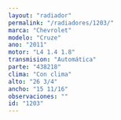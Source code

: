 ```yaml
---
layout: "radiador"
permalink: "/radiadores/1203/"
marca: "Chevrolet"
modelo: "Cruze"
ano: "2011"
motor: "L4 1.4 1.8"
transmision: "Automática"
parte: "438218"
clima: "Con clima"
alto: "26 3/4"
ancho: "15 11/16"
observaciones: ""
id: "1203"
---
```


